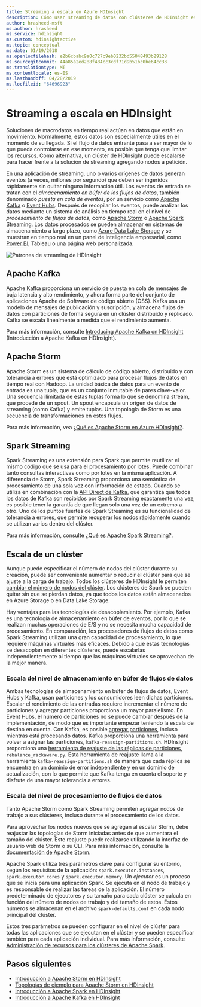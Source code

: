 ```yaml
---
title: Streaming a escala en Azure HDInsight
description: Cómo usar streaming de datos con clústeres de HDInsight escalables.
author: hrasheed-msft
ms.author: hrasheed
ms.service: hdinsight
ms.custom: hdinsightactive
ms.topic: conceptual
ms.date: 01/19/2018
ms.openlocfilehash: e2b6cbabc9a0c727c9eb0232bd55048493b29128
ms.sourcegitcommit: 44a85a2ed288f484cc3cdf71d9b51bc0be64cc33
ms.translationtype: MT
ms.contentlocale: es-ES
ms.lasthandoff: 04/28/2019
ms.locfileid: "64696923"
---
```

# <a name="streaming-at-scale-in-hdinsight"></a>Streaming a escala en HDInsight

Soluciones de macrodatos en tiempo real actúan en datos que están en movimiento. Normalmente, estos datos son especialmente útiles en el momento de su llegada. Si el flujo de datos entrante pasa a ser mayor de lo que pueda controlarse en ese momento, es posible que tenga que limitar los recursos. Como alternativa, un clúster de HDInsight puede escalarse para hacer frente a la solución de streaming agregando nodos a petición.


En una aplicación de streaming, uno o varios orígenes de datos generan eventos (a veces, millones por segundo) que deben ser ingeridos rápidamente sin quitar ninguna información útil. Los eventos de entrada se tratan con el *almacenamiento en búfer de los flujos de datos*, también denominado *puesta en cola de eventos*, por un servicio como [Apache Kafka](kafka/apache-kafka-introduction.md) o [Event Hubs](https://azure.microsoft.com/services/event-hubs/). Después de recopilar los eventos, puede analizar los datos mediante un sistema de análisis en tiempo real en el nivel de *procesamiento de flujos de datos*, como [Apache Storm](storm/apache-storm-overview.md) o [Apache Spark Streaming](spark/apache-spark-streaming-overview.md). Los datos procesados se pueden almacenar en sistemas de almacenamiento a largo plazo, como [Azure Data Lake Storage](https://azure.microsoft.com/services/storage/data-lake-storage/) y se muestran en tiempo real en un panel de inteligencia empresarial, como [Power BI](https://powerbi.microsoft.com), Tableau o una página web personalizada.


![Patrones de streaming de HDInsight](./media/hdinsight-streaming-at-scale-overview/HDInsight-streaming-patterns.png)

## <a name="apache-kafka"></a>Apache Kafka

Apache Kafka proporciona un servicio de puesta en cola de mensajes de baja latencia y alto rendimiento, y ahora forma parte del conjunto de aplicaciones Apache de Software de código abierto (OSS). Kafka usa un modelo de mensajes de publicación y suscripción, y almacena flujos de datos con particiones de forma segura en un clúster distribuido y replicado. Kafka se escala linealmente a medida que el rendimiento aumenta.

Para más información, consulte [Introducing Apache Kafka on HDInsight](kafka/apache-kafka-introduction.md) (Introducción a Apache Kafka en HDInsight).

## <a name="apache-storm"></a>Apache Storm

Apache Storm es un sistema de cálculo de código abierto, distribuido y con tolerancia a errores que está optimizado para procesar flujos de datos en tiempo real con Hadoop. La unidad básica de datos para un evento de entrada es una tupla, que es un conjunto inmutable de pares clave-valor. Una secuencia ilimitada de estas tuplas forma lo que se denomina stream, que procede de un spout. Un spout encapsula un origen de datos de streaming (como Kafka) y emite tuplas. Una topología de Storm es una secuencia de transformaciones en estos flujos.

Para más información, vea [¿Qué es Apache Storm en Azure HDInsight?](storm/apache-storm-overview.md).

## <a name="spark-streaming"></a>Spark Streaming

Spark Streaming es una extensión para Spark que permite reutilizar el mismo código que se usa para el procesamiento por lotes. Puede combinar tanto consultas interactivas como por lotes en la misma aplicación. A diferencia de Storm, Spark Streaming proporciona una semántica de procesamiento de una sola vez con información de estado. Cuando se utiliza en combinación con la [API Direct de Kafka](https://spark.apache.org/docs/latest/streaming-kafka-integration.html), que garantiza que todos los datos de Kafka son recibidos por Spark Streaming exactamente una vez, es posible tener la garantía de que llegan solo una vez de un extremo a otro. Uno de los puntos fuertes de Spark Streaming es su funcionalidad de tolerancia a errores, que permite recuperar los nodos rápidamente cuando se utilizan varios dentro del clúster.

Para más información, consulte [¿Qué es Apache Spark Streaming?](hdinsight-spark-streaming-overview.md).

## <a name="scaling-a-cluster"></a>Escala de un clúster

Aunque puede especificar el número de nodos del clúster durante su creación, puede ser conveniente aumentar o reducir el clúster para que se ajuste a la carga de trabajo. Todos los clústeres de HDInsight le permiten [cambiar el número de nodos del clúster](hdinsight-administer-use-portal-linux.md#scale-clusters). Los clústeres de Spark se pueden quitar sin que se pierdan datos, ya que todos los datos están almacenados en Azure Storage o en Data Lake Storage.

Hay ventajas para las tecnologías de desacoplamiento. Por ejemplo, Kafka es una tecnología de almacenamiento en búfer de eventos, por lo que se realizan muchas operaciones de E/S y no se necesita mucha capacidad de procesamiento. En comparación, los procesadores de flujos de datos como Spark Streaming utilizan una gran capacidad de procesamiento, lo que requiere máquinas virtuales más eficaces. Debido a que estas tecnologías se desacoplan en diferentes clústeres, puede escalarlas independientemente al tiempo que las máquinas virtuales se aprovechan de la mejor manera.

### <a name="scale-the-stream-buffering-layer"></a>Escala del nivel de almacenamiento en búfer de flujos de datos

Ambas tecnologías de almacenamiento en búfer de flujos de datos, Event Hubs y Kafka, usan particiones y los consumidores leen dichas particiones. Escalar el rendimiento de las entradas requiere incrementar el número de particiones y agregar particiones proporciona un mayor paralelismo. En Event Hubs, el número de particiones no se puede cambiar después de la implementación, de modo que es importante empezar teniendo la escala de destino en cuenta. Con Kafka, es posible [agregar particiones](https://kafka.apache.org/documentation.html#basic_ops_cluster_expansion), incluso mientras está procesando datos. Kafka proporciona una herramienta para volver a asignar las particiones, `kafka-reassign-partitions.sh`. HDInsight proporciona una [herramienta de reajuste de las réplicas de particiones](https://github.com/hdinsight/hdinsight-kafka-tools), `rebalance_rackaware.py`. Esta herramienta de reajuste llama a la herramienta `kafka-reassign-partitions.sh` de manera que cada réplica se encuentra en un dominio de error independiente y en un dominio de actualización, con lo que permite que Kafka tenga en cuenta el soporte y disfrute de una mayor tolerancia a errores.

### <a name="scale-the-stream-processing-layer"></a>Escala del nivel de procesamiento de flujos de datos

Tanto Apache Storm como Spark Streaming permiten agregar nodos de trabajo a sus clústeres, incluso durante el procesamiento de los datos.

Para aprovechar los nodos nuevos que se agregan al escalar Storm, debe reajustar las topologías de Storm iniciadas antes de que aumentara el tamaño del clúster. Este reajuste puede realizarse utilizando la interfaz de usuario web de Storm o su CLI. Para más información, consulte la [documentación de Apache Storm](https://storm.apache.org/documentation/Understanding-the-parallelism-of-a-Storm-topology.html).

Apache Spark utiliza tres parámetros clave para configurar su entorno, según los requisitos de la aplicación: `spark.executor.instances`, `spark.executor.cores` y `spark.executor.memory`. Un *ejecutor* es un proceso que se inicia para una aplicación Spark. Se ejecuta en el nodo de trabajo y es responsable de realizar las tareas de la aplicación. El número predeterminado de ejecutores y su tamaño para cada clúster se calcula en función del número de nodos de trabajo y del tamaño de estos. Estos números se almacenan en el archivo `spark-defaults.conf` en cada nodo principal del clúster.

Estos tres parámetros se pueden configurar en el nivel de clúster para todas las aplicaciones que se ejecutan en el clúster y se pueden especificar también para cada aplicación individual. Para más información, consulte [Administración de recursos para los clústeres de Apache Spark](spark/apache-spark-resource-manager.md).

## <a name="next-steps"></a>Pasos siguientes

* [Introducción a Apache Storm en HDInsight](storm/apache-storm-tutorial-get-started-linux.md)
* [Topologías de ejemplo para Apache Storm en HDInsight](storm/apache-storm-example-topology.md)
* [Introducción a Apache Spark en HDInsight](spark/apache-spark-overview.md)
* [Introducción a Apache Kafka en HDInsight](kafka/apache-kafka-get-started.md)
